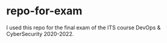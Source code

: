 # repo-for-exam
I used this repo for the final exam of the ITS course DevOps & CyberSecurity 2020-2022.
